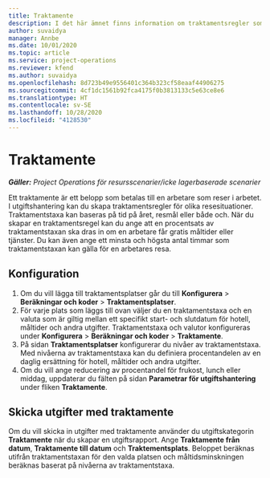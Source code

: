 ```yaml
---
title: Traktamente
description: I det här ämnet finns information om traktamentsregler som används i utgiftshantering.
author: suvaidya
manager: Annbe
ms.date: 10/01/2020
ms.topic: article
ms.service: project-operations
ms.reviewer: kfend
ms.author: suvaidya
ms.openlocfilehash: 8d723b49e9556401c364b323cf58eaaf44906275
ms.sourcegitcommit: 4cf1dc1561b92fca4175f0b3813133c5e63ce8e6
ms.translationtype: HT
ms.contentlocale: sv-SE
ms.lasthandoff: 10/28/2020
ms.locfileid: "4128530"
---
```

# <a name="per-diems"></a>Traktamente

_**Gäller:** Project Operations för resursscenarier/icke lagerbaserade scenarier_


Ett traktamente är ett belopp som betalas till en arbetare som reser i arbetet. I utgiftshantering kan du skapa traktamentsregler för olika resesituationer. Traktamentstaxa kan baseras på tid på året, resmål eller både och. När du skapar en traktamentsregel kan du ange att en procentsats av traktamentstaxan ska dras in om en arbetare får gratis måltider eller tjänster. Du kan även ange ett minsta och högsta antal timmar som traktamentstaxan kan gälla för en arbetares resa.

## <a name="configuration"></a>Konfiguration 

1. Om du vill lägga till traktamentsplatser går du till **Konfigurera** > **Beräkningar och koder** > **Traktamentsplatser**.
2. För varje plats som läggs till ovan väljer du en traktamentstaxa och en valuta som är giltig mellan ett specifikt start- och slutdatum för hotell, måltider och andra utgifter. Traktamentstaxa och valutor konfigureras under **Konfigurera** > **Beräkningar och koder** > **Traktamente**.
3. På sidan **Traktamentsplatser** konfigurerar du nivåer av traktamentstaxa. Med nivåerna av traktamentstaxa kan du definiera procentandelen av en daglig ersättning för hotell, måltider och andra utgifter. 
4. Om du vill ange reducering av procentandel för frukost, lunch eller middag, uppdaterar du fälten på sidan **Parametrar för utgiftshantering** under fliken **Traktamente**. 
    
## <a name="submit-expenses-using-per-diem"></a>Skicka utgifter med traktamente
Om du vill skicka in utgifter med traktamente använder du utgiftskategorin **Traktamente** när du skapar en utgiftsrapport. Ange **Traktamente från datum**, **Traktamente till datum** och **Traktementsplats**. Beloppet beräknas utifrån traktamentstaxan för den valda platsen och måltidsminskningen beräknas baserat på nivåerna av traktamentstaxa.
